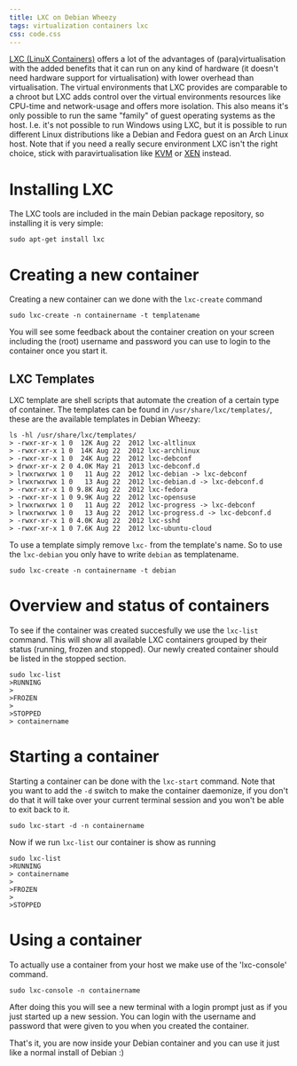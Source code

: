 ```yaml
---
title: LXC on Debian Wheezy
tags: virtualization containers lxc
css: code.css
---
```


[LXC (LinuX Containers)](http://linuxcontainers.org) offers a lot of the advantages of (para)virtualisation with the added benefits that it can run on any kind of hardware (it doesn't need hardware support for virtualisation) with lower overhead than virtualisation.
The virtual environments that LXC provides are comparable to a chroot but LXC adds control over the virtual environments resources like CPU-time and network-usage and offers more isolation.
This also means it's only possible to run the same "family" of guest operating systems as the host. I.e. it's not possible to run Windows using LXC, but it is possible to run different Linux distributions like a Debian and Fedora guest on an Arch Linux host.
Note that if you need a really secure environment LXC isn't the right choice, stick with paravirtualisation like [KVM](http://www.linux-kvm.org) or [XEN](http://www.xenproject.org) instead.

# Installing LXC
The LXC tools are included in the main Debian package repository, so installing it is very simple:

```console
sudo apt-get install lxc
```

# Creating a new container
Creating a new container can we done with the `lxc-create` command

```console
sudo lxc-create -n containername -t templatename
```

You will see some feedback about the container creation on your screen including the (root) username and password you can use to login to the container once you start it.


## LXC Templates
LXC template are shell scripts that automate the creation of a certain type of container. The templates can be found in `/usr/share/lxc/templates/`, these are the available templates in Debian Wheezy:

```console
ls -hl /usr/share/lxc/templates/
> -rwxr-xr-x 1 0  12K Aug 22  2012 lxc-altlinux
> -rwxr-xr-x 1 0  14K Aug 22  2012 lxc-archlinux
> -rwxr-xr-x 1 0  24K Aug 22  2012 lxc-debconf
> drwxr-xr-x 2 0 4.0K May 21  2013 lxc-debconf.d
> lrwxrwxrwx 1 0   11 Aug 22  2012 lxc-debian -> lxc-debconf
> lrwxrwxrwx 1 0   13 Aug 22  2012 lxc-debian.d -> lxc-debconf.d
> -rwxr-xr-x 1 0 9.8K Aug 22  2012 lxc-fedora
> -rwxr-xr-x 1 0 9.9K Aug 22  2012 lxc-opensuse
> lrwxrwxrwx 1 0   11 Aug 22  2012 lxc-progress -> lxc-debconf
> lrwxrwxrwx 1 0   13 Aug 22  2012 lxc-progress.d -> lxc-debconf.d
> -rwxr-xr-x 1 0 4.0K Aug 22  2012 lxc-sshd
> -rwxr-xr-x 1 0 7.6K Aug 22  2012 lxc-ubuntu-cloud
```

To use a template simply remove `lxc-` from the template's name. So to use the `lxc-debian` you only have to write `debian` as templatename.

```console
sudo lxc-create -n containername -t debian
```


# Overview and status of containers
To see if the container was created succesfully we use the `lxc-list` command. This will show all available LXC containers grouped by their status (running, frozen and stopped). Our newly created container should be listed in the stopped section.

```console
sudo lxc-list
>RUNNING
>
>FROZEN
>
>STOPPED
> containername
```

# Starting a container
Starting a container can be done with the `lxc-start` command. Note that you want to add the `-d` switch to make the container daemonize, if you don't do that it will take over your current terminal session and you won't be able to exit back to it.

```console
sudo lxc-start -d -n containername
```

Now if we run `lxc-list` our container is show as running

```console
sudo lxc-list
>RUNNING
> containername
>
>FROZEN
>
>STOPPED
```

# Using a container
To actually use a container from your host we make use of the 'lxc-console' command.

```console
sudo lxc-console -n containername
```

After doing this you will see a new terminal with a login prompt just as if you just started up a new session. You can login with the username and password that were given to you when you created the container.

That's it, you are now inside your Debian container and you can use it just like a normal install of Debian :)
